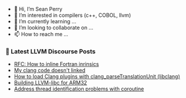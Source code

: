 - 👋 Hi, I’m Sean Perry
- 👀 I’m interested in compilers (c++, COBOL, llvm)
- 🌱 I’m currently learning ...
- 💞️ I’m looking to collaborate on ...
- 📫 How to reach me ...

<!---
s66perry/s66perry is a ✨ special ✨ repository because its `README.md` (this file) appears on your GitHub profile.
You can click the Preview link to take a look at your changes.
--->
### 📕 Latest LLVM Discourse Posts

<!-- DISCOURSE-LLVM:START -->
- [RFC: How to inline Fortran inrinsics](https://discourse.llvm.org/t/rfc-how-to-inline-fortran-inrinsics/61761#post_16)
- [My clang code doesn&#39;t linked](https://discourse.llvm.org/t/my-clang-code-doesnt-linked/62088#post_2)
- [How to load Clang plugins with clang_parseTranslationUnit &lpar;libclang&rpar;](https://discourse.llvm.org/t/how-to-load-clang-plugins-with-clang-parsetranslationunit-libclang/62111#post_1)
- [Building LLVM-libc for ARM32](https://discourse.llvm.org/t/building-llvm-libc-for-arm32/62092#post_3)
- [Address thread identification problems with coroutine](https://discourse.llvm.org/t/address-thread-identification-problems-with-coroutine/62015#post_14)
<!-- DISCOURSE-LLVM:END -->
